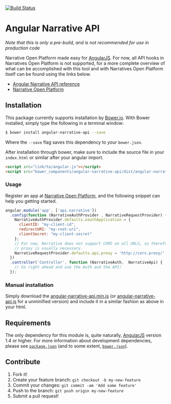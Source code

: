 [![Build Status](https://travis-ci.org/amlinger/angular-narrative-api.svg?branch=master)](https://travis-ci.org/amlinger/angular-narrative-api)
# Angular Narrative API
*Note that this is only a pre-build, and is not recommended for use in production code*

Narrative Open Platform made easy for [AngularJS]. For now, all API hooks in
Narratives Open Platform is not supported, for a more complete overview of
what can be accomplished with this tool and with Narratives Open Platform
itself can be found using the links below.

* [Angular Narrative API reference][APIdocs]
* [Narrative Open Platform][OpenPlatform]

## Installation
This package currently supports installation by [Bower.io](BowerIO). With Bower
installed, simply type the following in a terminal window:
```bash
$ bower install angular-narrative-api --save
```
Where the `--save` flag saves this dependency to *your* `bower.json`.

After installation through bower, make sure to include the source file in
your `index.html` or similar after your angular import.
```html
<script src="link/to/angular.js"></script>
<script src="bower_components/angular-narrative-api/dist/angular-narrative-api.min.js"></script>
```

### Usage
Register an app at [Narrative Open Platform][OpenPlatform], and the
following snippet can help you getting started.
```javascript
angular.module('app', ['api.narrative'])
  .config(function (NarrativeAuthProvider , NarrativeRequestProvider) {
    NarrativeAuthProvider.defaults.oauthApplication = {
      clientID: "my-client-id",
      redirectURI: "my-root-uri",
      clientSecret: "my-client-secret"
    };
    // For now, Narrative does not support CORS on all URLS, so therefore a
    // proxy is usually necessary.
    NarrativeRequestProvider.defaults.api.proxy = 'http://cors.proxy/';
  })
  .controller('Controller', function (NarrativeAuth,  NarrativeApi) {
    // Go right ahead and use the Auth and the API!
  });
```

### Manual installation
Simply download the [angular-narrative-api.min.js](minDist) (or
[angular-narrative-api.js](dist) for a unminified version) and include it in a
similar fashion as above in your html.

## Requirements
The only dependency for this module is, quite naturally, [AngularJS] version
1.4 or higher. For more information about development dependencies, please
see [`package.json`](package.json) (and to some extent,
[`bower.json`](bower.json)).

## Contribute
1. Fork it!
2. Create your feature branch: `git checkout -b my-new-feature`
3. Commit your changes: `git commit -am 'Add some feature'`
4. Push to the branch: `git push origin my-new-feature`
5. Submit a pull request!

<!---
The links below are used for referencing above.
-->
[AngularJS]: https://angularjs.org/
[APIdocs]: http://amlinger.github.io/angular-narrative-api/
[BowerIO]: http://bower.io/
[OpenPlatform]: http://open-staging.getnarrative.com/
[minDist]: dist/angular-narrative-api.min.js
[dist]: dist/angular-narrative-api.js

